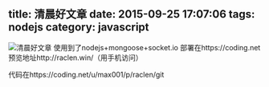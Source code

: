 title: 清晨好文章
date: 2015-09-25 17:07:06
tags: nodejs
category: javascript
---
![清晨好文章](/img/201511041433.png)
使用到了nodejs+mongoose+socket.io
部署在https://coding.net
预览地址http://raclen.win/（用手机访问）

代码在https://coding.net/u/max001/p/raclen/git